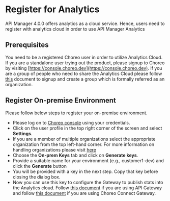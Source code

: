 # Register for Analytics

API Manager 4.0.0 offers analytics as a cloud service. Hence, users need to register with analytics cloud in order to
 use API Manager Analytics
 
## Prerequisites
You need to be a registered Choreo user in order to utilize Analytics Cloud.
 If you are a standalone user trying out the product, please signup to Choreo by visiting 
 [https://console.choreo.dev](https://console.choreo.dev). If you are a group of people who need to share the
  Analytics Cloud please follow [this]({{base_path}}/observe/api-manager-analytics/configure-analytics/working-with-organizations) 
  document to signup and create a group which is formally referred as an
   organization.
 
## Register On-premise Environment
Please follow below steps to register your on-premise environment.

- Please log on to [Choreo console](https://console.choreo.dev) using your credentials.
- Click on the user profile in the top right corner of the screen and select **Settings**.
- If you are a member of multiple organizations select the appropriate organization from the top left-hand corner. For
 more information on handling organizations please visit [here]({{base_path}}/observe/api-manager-analytics/configure-analytics/working-with-organizations)
- Choose the **On-prem Keys** tab and click on **Generate keys**.
- Provide a suitable name for your environment (e.g., customer1-dev) and click the **Generate** button
- You will be provided with a key in the next step. Copy that key before closing the dialog box.
- Now you can use this key to configure the Gateway to publish stats into the Analytics cloud. Follow [this
 document]({{base_path}}/observe/api-manager-analytics/configure-analytics/configure-synapse-gateway) if you are using
  API Gateway and follow 
  [this document]({{base_path}}/observe/api-manager-analytics/configure-analytics/configure-microgateway) 
  if you are using Choreo Connect Gateway.
